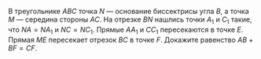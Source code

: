В треугольнике $ABC$ точка $N$ — основание биссектрисы угла $B$, а точка $M$ — середина стороны $AC$. На отрезке $BN$ нашлись точки $A_1$ и $C_1$ такие, что $NA=NA_1$ и $NC=NC_1$. Прямые $AA_1$ и $CC_1$ пересекаются в точке $E$. Прямая $ME$ пересекает отрезок $BC$ в точке $F$. Докажите равенство $AB+BF=CF$.